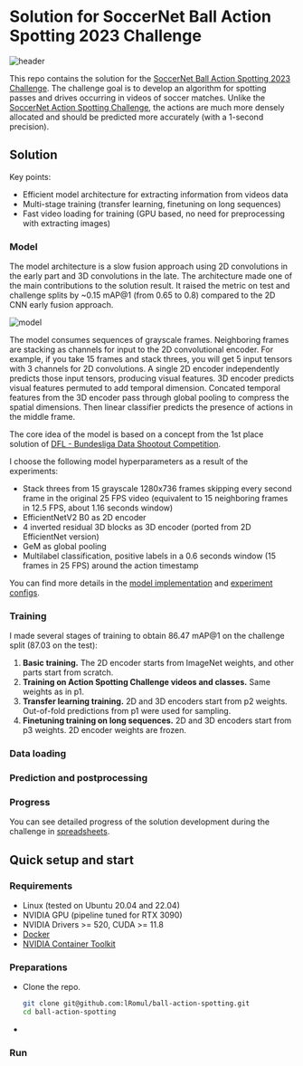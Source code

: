 # Solution for SoccerNet Ball Action Spotting 2023 Challenge

![header](https://github.com/lRomul/ball-action-spotting/assets/11138870/df58e592-49c0-4904-8fb4-ce68ed143640)

This repo contains the solution for the [SoccerNet Ball Action Spotting 2023 Challenge](https://www.soccer-net.org/challenges/2023). 
The challenge goal is to develop an algorithm for spotting passes and drives occurring in videos of soccer matches. 
Unlike the [SoccerNet Action Spotting Challenge](https://www.soccer-net.org/tasks/action-spotting), the actions are much more densely allocated and should be predicted more accurately (with a 1-second precision). 
## Solution

Key points:
* Efficient model architecture for extracting information from videos data
* Multi-stage training (transfer learning, finetuning on long sequences)
* Fast video loading for training (GPU based, no need for preprocessing with extracting images)

### Model

The model architecture is a slow fusion approach using 2D convolutions in the early part and 3D convolutions in the late.
The architecture made one of the main contributions to the solution result. 
It raised the metric on test and challenge splits by ~0.15 mAP@1 (from 0.65 to 0.8) compared to the 2D CNN early fusion approach.

![model](https://github.com/lRomul/ball-action-spotting/assets/11138870/8e56bf90-d117-428f-b9bd-0927dab58107)

The model consumes sequences of grayscale frames. Neighboring frames are stacking as channels for input to the 2D convolutional encoder.
For example, if you take 15 frames and stack threes, you will get 5 input tensors with 3 channels for 2D convolutions. 
A single 2D encoder independently predicts those input tensors, producing visual features. 
3D encoder predicts visual features permuted to add temporal dimension. 
Concated temporal features from the 3D encoder pass through global pooling to compress the spatial dimensions. 
Then linear classifier predicts the presence of actions in the middle frame.

The core idea of the model is based on a concept from the 1st place solution of [DFL - Bundesliga Data Shootout Competition](https://www.kaggle.com/competitions/dfl-bundesliga-data-shootout/discussion/359932).  

I choose the following model hyperparameters as a result of the experiments:
* Stack threes from 15 grayscale 1280x736 frames skipping every second frame in the original 25 FPS video (equivalent to 15 neighboring frames in 12.5 FPS, about 1.16 seconds window)
* EfficientNetV2 B0 as 2D encoder
* 4 inverted residual 3D blocks as 3D encoder (ported from 2D EfficientNet version)
* GeM as global pooling 
* Multilabel classification, positive labels in a 0.6 seconds window (15 frames in 25 FPS) around the action timestamp

You can find more details in the [model implementation](src/models/multidim_stacker.py) and [experiment configs](configs/ball_action).

### Training

I made several stages of training to obtain 86.47 mAP@1 on the challenge split (87.03 on the test): 
1. **Basic training.** The 2D encoder starts from ImageNet weights, and other parts start from scratch.
2. **Training on Action Spotting Challenge videos and classes.** Same weights as in p1.
3. **Transfer learning training.** 2D and 3D encoders start from p2 weights. Out-of-fold predictions from p1 were used for sampling. 
4. **Finetuning training on long sequences.** 2D and 3D encoders start from p3 weights. 2D encoder weights are frozen.

### Data loading

### Prediction and postprocessing

### Progress

You can see detailed progress of the solution development during the challenge in [spreadsheets](https://docs.google.com/spreadsheets/d/1mGnTdrVnhoQ8PJKNN539ZzhZxSowc4GpN9NdyDJlqYo/edit?usp=sharing).

## Quick setup and start

### Requirements

* Linux (tested on Ubuntu 20.04 and 22.04)
* NVIDIA GPU (pipeline tuned for RTX 3090)
* NVIDIA Drivers >= 520, CUDA >= 11.8
* [Docker](https://docs.docker.com/engine/install/)
* [NVIDIA Container Toolkit](https://docs.nvidia.com/datacenter/cloud-native/container-toolkit/install-guide.html)

### Preparations

* Clone the repo.
    ```bash
    git clone git@github.com:lRomul/ball-action-spotting.git
    cd ball-action-spotting
    ```

* 

### Run
